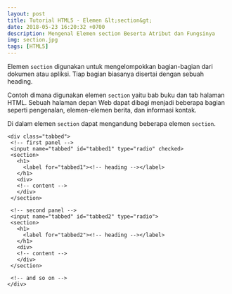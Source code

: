 ```yaml
---
layout: post
title: Tutorial HTML5 - Elemen &lt;section&gt;
date: 2018-05-23 16:20:32 +0700
description: Mengenal Elemen section Beserta Atribut dan Fungsinya
img: section.jpg
tags: [HTML5]
---
```

Elemen <code>section</code> digunakan untuk mengelompokkan bagian-bagian dari dokumen atau apliksi. Tiap bagian biasanya disertai dengan sebuah heading.

Contoh dimana digunakan elemen <code>section</code> yaitu bab buku dan tab halaman HTML. Sebuah halaman depan Web dapat dibagi menjadi beberapa bagian seperti pengenalan, elemen-elemen berita, dan informasi kontak.

Di dalam elemen <code>section</code> dapat mengandung beberapa elemen <code>section</code>.

<pre>
<code data-language="html">&lt;div class="tabbed"&gt;
 &lt;!-- first panel --&gt;
 &lt;input name="tabbed" id="tabbed1" type="radio" checked&gt;
 &lt;section&gt;
   &lt;h1&gt;
     &lt;label for="tabbed1">&lt;!-- heading --&gt;&lt;/label&gt;
   &lt;/h1&gt;
   &lt;div&gt;
   &lt;!-- content --&gt;
   &lt;/div&gt;
 &lt;/section&gt;

 &lt;!-- second panel --&gt;
 &lt;input name="tabbed" id="tabbed2" type="radio"&gt;
 &lt;section&gt;
   &lt;h1&gt;
     &lt;label for="tabbed2"&gt;&lt;!-- heading --&gt;&lt;/label&gt;
   &lt;/h1&gt;
   &lt;div&gt;
   &lt;!-- content --&gt;
   &lt;/div&gt;
 &lt;/section&gt;

 &lt;!-- and so on -->
&lt;/div&gt;</code>
</pre>